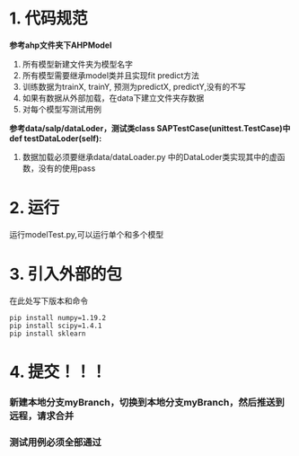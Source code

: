 # 1. 代码规范

**参考ahp文件夹下AHPModel**

1. 所有模型新建文件夹为模型名字
2. 所有模型需要继承model类并且实现fit predict方法
3. 训练数据为trainX, trainY, 预测为predictX, predictY,没有的不写
4. 如果有数据从外部加载，在data下建立文件夹存数据
5. 对每个模型写测试用例

**参考data/salp/dataLoder，测试类class SAPTestCase(unittest.TestCase)中def testDataLoder(self):**

1. 数据加载必须要继承data/dataLoader.py 中的DataLoder类实现其中的虚函数，没有的使用pass

# 2. 运行

运行modelTest.py,可以运行单个和多个模型

# 3. 引入外部的包

在此处写下版本和命令

```
pip install numpy=1.19.2
pip install scipy=1.4.1
pip install sklearn
```

# 4. 提交！！！

### 新建本地分支myBranch，切换到本地分支myBranch，然后推送到远程，请求合并
### 测试用例必须全部通过



